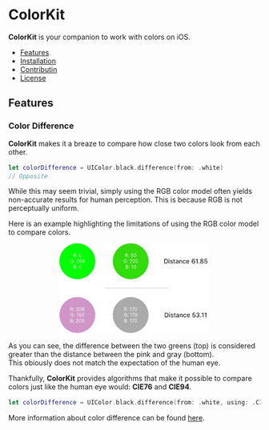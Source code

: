 # ColorKit

**ColorKit** is your companion to work with colors on iOS.

- [Features](#features)
- [Installation](#installation)
- [Contributin](#contributin)
- [License](#license)

## Features

### Color Difference

**ColorKit** makes it a breaze to compare how close two colors look from each other.

```swift
let colorDifference = UIColor.black.difference(from: .white) 
// Opposite
```

While this may seem trivial, simply using the RGB color model often yields non-accurate results for human perception.
This is because RGB is not perceptually uniform.

Here is an example highlighting the limitations of using the RGB color model to compare colors.

<p align="center">
    <img width="300px" src="Assets/color_difference.jpg">
</p>

As you can see, the difference between the two greens (top) is considered greater than the distance between the pink and gray (bottom).   
This obiously does not match the expectation of the human eye.

Thankfully, **ColorKit** provides algorithms that make it possible to compare colors just like the human eye would: **CIE76** and **CIE94**.

```swift
let colorDifference = UIColor.black.difference(from: .white, using: .CIE94) 
```

More information about color difference can be found [here](https://en.wikipedia.org/wiki/Color_difference).